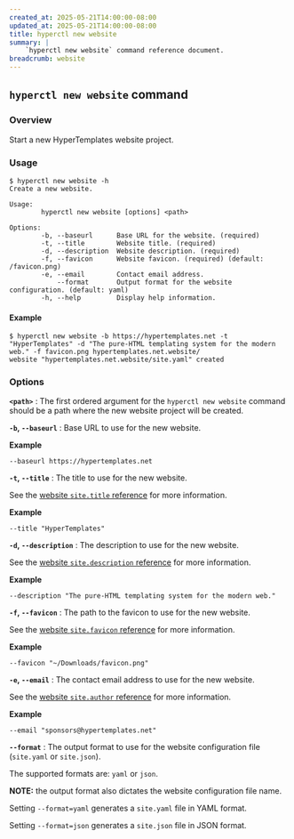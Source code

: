 ```yaml
---
created_at: 2025-05-21T14:00:00-08:00
updated_at: 2025-05-21T14:00:00-08:00
title: hyperctl new website
summary: |
    `hyperctl new website` command reference document.
breadcrumb: website
---
```


## `hyperctl new website` command

<auto-toc selectors='h3,h4,h5,h6,dl dt'></auto-toc>

### Overview

Start a new HyperTemplates website project.

### Usage

```plaintext
$ hyperctl new website -h
Create a new website.

Usage:
        hyperctl new website [options] <path>

Options:
        -b, --baseurl      Base URL for the website. (required)
        -t, --title        Website title. (required)
        -d, --description  Website description. (required)
        -f, --favicon      Website favicon. (required) (default: /favicon.png)
        -e, --email        Contact email address.
            --format       Output format for the website configuration. (default: yaml)
        -h, --help         Display help information.
```

#### Example

```plaintext
$ hyperctl new website -b https://hypertemplates.net -t "HyperTemplates" -d "The pure-HTML templating system for the modern web." -f favicon.png hypertemplates.net.website/
website "hypertemplates.net.website/site.yaml" created
```

### Options

**`<path>`**
: The first ordered argument for the `hyperctl new website` command should be a path where the new website project will be created.

**`-b`, `--baseurl`**
: Base URL to use for the new website.

  **Example**

  ```plaintext
  --baseurl https://hypertemplates.net
  ```

**`-t`, `--title`**
: The title to use for the new website.

  See the [website `site.title` reference] for more information.

  **Example**

  ```plaintext
  --title "HyperTemplates"
  ```

**`-d`, `--description`**
: The description to use for the new website.

  See the [website `site.description` reference] for more information.

  **Example**

  ```plaintext
  --description "The pure-HTML templating system for the modern web."
  ```

**`-f`, `--favicon`**
: The path to the favicon to use for the new website.

  See the [website `site.favicon` reference] for more information.

  **Example**

  ```plaintext
  --favicon "~/Downloads/favicon.png"
  ```

**`-e`, `--email`**
: The contact email address to use for the new website.

  See the [website `site.author` reference] for more information.

  **Example**

  ```plaintext
  --email "sponsors@hypertemplates.net"
  ```

**`--format`**
: The output format to use for the website configuration file (`site.yaml` or `site.json`).

  The supported formats are: `yaml` or `json`.

  <doc-quote ht-element>

  **NOTE:** the output format also dictates the website configuration file name.
  
  Setting `--format=yaml` generates a `site.yaml` file in YAML format.
  
  Setting `--format=json` generates a `site.json` file in JSON format.

<!-- Links -->
[`site.config.static_dir`]: /docs/reference/cms/website/#site-config
[website `site.title` reference]: /docs/reference/cms/website/#site-title
[website `site.description` reference]: /docs/reference/cms/website/#site-description
[website `site.favicon` reference]: /docs/reference/cms/website/#site-favicon
[website `site.author` reference]: /docs/reference/cms/website/#site-author
